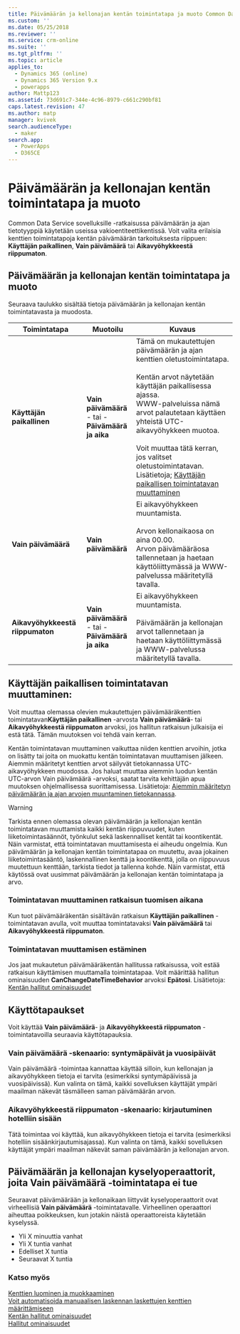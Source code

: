 ```yaml
---
title: Päivämäärän ja kellonajan kentän toimintatapa ja muoto Common Data Service sovelluksille -ratkaisussa | MicrosoftDocs
ms.custom: ''
ms.date: 05/25/2018
ms.reviewer: ''
ms.service: crm-online
ms.suite: ''
ms.tgt_pltfrm: ''
ms.topic: article
applies_to:
  - Dynamics 365 (online)
  - Dynamics 365 Version 9.x
  - powerapps
author: Mattp123
ms.assetid: 73d691c7-344e-4c96-8979-c661c290bf81
caps.latest.revision: 47
ms.author: matp
manager: kvivek
search.audienceType:
  - maker
search.app:
  - PowerApps
  - D365CE
---
```

# <a name="behavior-and-format-of-the-date-and-time-field"></a>Päivämäärän ja kellonajan kentän toimintatapa ja muoto

Common Data Service sovelluksille -ratkaisussa päivämäärän ja ajan tietotyyppiä käytetään useissa vakioentiteettikentissä. Voit valita erilaisia kenttien toimintatapoja kentän päivämäärän tarkoituksesta riippuen: **Käyttäjän paikallinen**, **Vain päivämäärä** tai **Aikavyöhykkeestä riippumaton**.  
  
<a name="Behavior"></a>   

## <a name="date-and-time-field-behavior-and-format"></a>Päivämäärän ja kellonajan kentän toimintatapa ja muoto  

Seuraava taulukko sisältää tietoja päivämäärän ja kellonajan kentän toimintatavasta ja muodosta.  
  
|Toimintatapa|Muotoilu|Kuvaus|  
|--------------|------------|-------------------------------|  
|**Käyttäjän paikallinen** |**Vain päivämäärä**<br />- tai -<br />**Päivämäärä ja aika**|Tämä on mukautettujen päivämäärän ja ajan kenttien oletustoimintatapa.<br /><br />Kentän arvot näytetään käyttäjän paikallisessa ajassa.<br />WWW-palveluissa nämä arvot palautetaan käyttäen yhteistä UTC-aikavyöhykkeen muotoa.<br /><br />Voit muuttaa tätä kerran, jos valitset oletustoimintatavan. Lisätietoja; [Käyttäjän paikallisen toimintatavan muuttaminen](#change-user-local-behavior)|  
|**Vain päivämäärä**|**Vain päivämäärä**|Ei aikavyöhykkeen muuntamista.<br /><br />Arvon kellonaikaosa on aina 00.00.<br />Arvon päivämääräosa tallennetaan ja haetaan käyttöliittymässä ja WWW-palvelussa määritetyllä tavalla.|  
|**Aikavyöhykkeestä riippumaton**|**Vain päivämäärä**<br />- tai -<br />**Päivämäärä ja aika**|Ei aikavyöhykkeen muuntamista.<br /><br />Päivämäärän ja kellonajan arvot tallennetaan ja haetaan käyttöliittymässä ja WWW-palvelussa määritetyllä tavalla.|  

## <a name="change-user-local-behavior"></a>Käyttäjän paikallisen toimintatavan muuttaminen:

Voit muuttaa olemassa olevien mukautettujen päivämääräkenttien toimintatavan**Käyttäjän paikallinen** -arvosta **Vain päivämäärä**- tai **Aikavyöhykkeestä riippumaton** arvoksi, jos hallitun ratkaisun julkaisija ei estä tätä. Tämän muutoksen voi tehdä vain kerran.

Kentän toimintatavan muuttaminen vaikuttaa niiden kenttien arvoihin, jotka on lisätty tai joita on muokattu kentän toimintatavan muuttamisen jälkeen. Aiemmin määritetyt kenttien arvot säilyvät tietokannassa UTC-aikavyöhykkeen muodossa. Jos haluat muuttaa aiemmin luodun kentän UTC-arvon Vain päivämäärä -arvoksi, saatat tarvita kehittäjän apua muutoksen ohjelmallisessa suorittamisessa. Lisätietoja: [Aiemmin määritetyn päivämäärän ja ajan arvojen muuntaminen tietokannassa](/dynamics365/customer-engagement/developer/behavior-format-date-time-attribute#convert-behavior-of-existing-date-and-time-values-in-the-database). 

> [!WARNING]
> Tarkista ennen olemassa olevan päivämäärän ja kellonajan kentän toimintatavan muuttamista kaikki kentän riippuvuudet, kuten liiketoimintasäännöt, työnkulut sekä laskennalliset kentät tai koontikentät. Näin varmistat, että toimintatavan muuttamisesta ei aiheudu ongelmia. Kun päivämäärän ja kellonajan kentän toimintatapaa on muutettu, avaa jokainen liiketoimintasääntö, laskennallinen kenttä ja koontikenttä, jolla on riippuvuus muutettuun kenttään, tarkista tiedot ja tallenna kohde. Näin varmistat, että käytössä ovat uusimmat päivämäärän ja kellonajan kentän toimintatapa ja arvo. 

### <a name="change-behavior-during-a-solution-import"></a>Toimintatavan muuttaminen ratkaisun tuomisen aikana

Kun tuot päivämääräkentän sisältävän ratkaisun **Käyttäjän paikallinen** -toimintatavan avulla, voit muuttaa tomintatavaksi **Vain päivämäärä** tai **Aikavyöhykkeestä riippumaton**.  

### <a name="prevent-changing-behavior"></a>Toimintatavan muuttamisen estäminen

Jos jaat mukautetun päivämääräkentän hallitussa ratkaisussa, voit estää ratkaisun käyttämisen muuttamalla toimintatapaa. Voit määrittää hallitun ominaisuuden **CanChangeDateTimeBehavior** arvoksi **Epätosi**. Lisätietoja: [Kentän hallitut ominaisuudet](set-managed-properties-metadata.md#field-managed-properties)
  
## <a name="use-cases"></a>Käyttötapaukset

Voit käyttää **Vain päivämäärä**- ja **Aikavyöhykkeestä riippumaton** -toimintatavoilla seuraavia käyttötapauksia.

### <a name="date-only-scenario-birthdays-and-anniversaries"></a>Vain päivämäärä -skenaario: syntymäpäivät ja vuosipäivät

Vain päivämäärä -toimintaa kannattaa käyttää silloin, kun kellonajan ja aikavyöhykkeen tietoja ei tarvita (esimerkiksi syntymäpäivissä ja vuosipäivissä). Kun valinta on tämä, kaikki sovelluksen käyttäjät ympäri maailman näkevät täsmälleen saman päivämäärän arvon.  
  
### <a name="time-zone-independent-scenario-hotel-check-in"></a>Aikavyöhykkeestä riippumaton -skenaario: kirjautuminen hotelliin sisään

Tätä toimintaa voi käyttää, kun aikavyöhykkeen tietoja ei tarvita (esimerkiksi hotelliin sisäänkirjautumisajassa). Kun valinta on tämä, kaikki sovelluksen käyttäjät ympäri maailman näkevät saman päivämäärän ja kellonajan arvon.  


## <a name="date-and-time-query-operators-not-supported-for-date-only-behavior"></a>Päivämäärän ja kellonajan kyselyoperaattorit, joita Vain päivämäärä -toimintatapa ei tue  

Seuraavat päivämäärään ja kellonaikaan liittyvät kyselyoperaattorit ovat virheellisiä **Vain päivämäärä** -toimintatavalle. Virheellinen operaattori aiheuttaa poikkeuksen, kun jotakin näistä operaattoreista käytetään kyselyssä.  
  
- Yli X minuuttia vanhat  
- Yli X tuntia vanhat  
- Edelliset X tuntia  
- Seuraavat X tuntia  

  
### <a name="see-also"></a>Katso myös

[Kenttien luominen ja muokkaaminen](create-edit-fields.md)<br />
[Voit automatisoida manuaalisen laskennan laskettujen kenttien määrittämiseen](define-calculated-fields.md)<br />
[Kentän hallitut ominaisuudet](set-managed-properties-metadata.md#field-managed-properties)<br />
[Hallitut ominaisuudet](solutions-overview.md#managed-properties)

